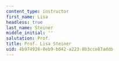 ```yaml
---
content_type: instructor
first_name: Lisa
headless: true
last_name: Steiner
middle_initial: ''
salutation: Prof.
title: Prof. Lisa Steiner
uid: 4b974926-0eb9-b042-a223-8b3cce87addb
---
```

